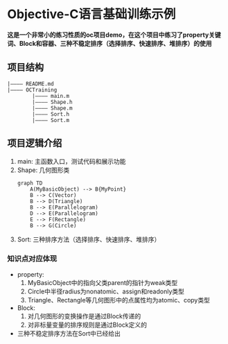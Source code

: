 #  Objective-C语言基础训练示例

**这是一个非常小的练习性质的oc项目demo，在这个项目中练习了property关键词、Block和容器、三种不稳定排序（选择排序、快速排序、堆排序）的使用**

## 项目结构
    |———— README.md
    |———— OCTraining
            |———— main.m
            |———— Shape.h
            |———— Shape.m
            |———— Sort.h
            |———— Sort.m

## 项目逻辑介绍
1. main: 主函数入口，测试代码和展示功能
2. Shape: 几何图形类
    ```mermaid
    graph TD
        A(MyBasicObject) --> B{MyPoint}
        B --> C(Vector)
        B --> D(Triangle)
        B --> E(Parallelogram)
        D --> E(Parallelogram)
        E --> F(Rectangle)
        B --> G(Circle)
    ```
3. Sort: 三种排序方法（选择排序、快速排序、堆排序）

### 知识点对应体现
- property: 
    1. MyBasicObject中的指向父类parent的指针为weak类型
    2. Circle中半径radius为nonatomic、assign和readonly类型
    3. Triangle、Rectangle等几何图形中的点属性均为atomic、copy类型
- Block:
    1. 对几何图形的变换操作是通过Block传递的
    2. 对非标量变量的排序规则是通过Block定义的
- 三种不稳定排序方法在Sort中已经给出
